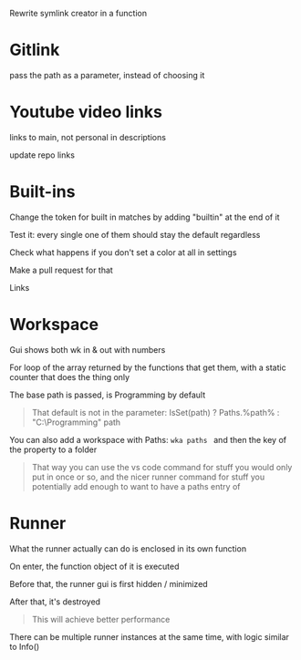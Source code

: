 ﻿Rewrite symlink creator in a function

# Gitlink

pass the path as a parameter, instead of choosing it

# Youtube video links

links to main, not personal in descriptions

update repo links

# Built-ins

Change the token for built in matches by adding "builtin" at the end of it

Test it: every single one of them should stay the default regardless

Check what happens if you don't set a color at all in settings

Make a pull request for that

Links

# Workspace

Gui shows both wk in & out with numbers

For loop of the array returned by the functions that get them, with a static counter that does the thing only

The base path is passed, is Programming by default

> That default is not in the parameter: IsSet(path) ? Paths.%path% : "C:\Programming\" path

You can also add a workspace with Paths: `wka paths ` and then the key of the property to a folder

> That way you can use the vs code command for stuff you would only put in once or so, and the nicer runner command for stuff you potentially add enough to want to have a paths entry of

# Runner

What the runner actually can do is enclosed in its own function

On enter, the function object of it is executed

Before that, the runner gui is first hidden / minimized

After that, it's destroyed

> This will achieve better performance

There can be multiple runner instances at the same time, with logic similar to Info()
